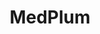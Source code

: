 ---
title: MedPlum
description: Medplum is a headless EHR that makes it easier to build healthcare
  apps quickly with less code.
opinion: Neither good or bad, much the opposite.
link: https://www.medplum.com/
ring: trial
quadrant: platforms
businessModel: 
  - start-up-program
  - open-source
projectIds:
  - ensage
---